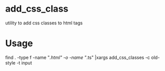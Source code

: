 # add_css_class
utility to add css classes to html tags

# Usage
find . -type f -name "*.html" -o -name "*.ts" |xargs add_css_classes -c old-style -t input
